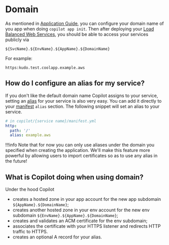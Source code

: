 # Domain

As mentioned in [Application Guide](../concepts/applications.en.md#additional-app-configurations), you can configure your domain name of you app when doing `copilot app init`. Then after deploying your [Load Balanced Web Services](../concepts/services.en.md#load-balanced-web-service), you should be able to access your services publicly via

```
${SvcName}.${EnvName}.${AppName}.${DomainName}
```

For example:

```
https:kudo.test.coolapp.example.aws
```

## How do I configure an alias for my service?
If you don't like the default domain name Copilot assigns to your service, setting an [alias](https://docs.aws.amazon.com/Route53/latest/DeveloperGuide/resource-record-sets-choosing-alias-non-alias.html) for your service is also very easy. You can add it directly to your [manifest](../manifest/overview.en.md) `alias` section. The following snippet will set an alias to your service.

``` yaml
# in copilot/{service name}/manifest.yml
http:
  path: '/'
  alias: example.aws
```

!!!info
    Note that for now you can only use aliases under the domain you specified when creating the application. We'll make this feature more powerful by allowing users to import certificates so as to use any alias in the future!

## What is Copilot doing when using domain?
Under the hood Copilot

* creates a hosted zone in your app account for the new app subdomain `${AppName}.${DomainName}`;
* creates another hosted zone in your env account for the new env subdomain `${EnvName}.${AppName}.${DomainName}`;
* creates and validates an ACM certificate for the env subdomain;
* associates the certificate with your HTTPS listener and redirects HTTP traffic to HTTPS.
* creates an optional A record for your alias.
